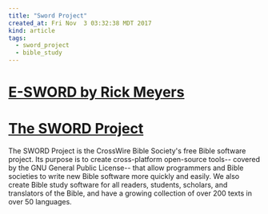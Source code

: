 ```yaml
---
title: "Sword Project"
created_at: Fri Nov  3 03:32:38 MDT 2017
kind: article
tags:
  - sword_project
  - bible_study
---
```


<h1>
  <a href="https://www.e-sword.net/links.html" target="_blank">E-SWORD by Rick Meyers</a>
</h1>

<h1>
  <a href="http://www.crosswire.org/sword/index.jsp" target="_blank">The SWORD Project</a>
</h1>

The SWORD Project is the CrossWire Bible Society's free Bible software
project. Its purpose is to create cross-platform open-source tools--
covered by the GNU General Public License-- that allow programmers and
Bible societies to write new Bible software more quickly and easily. We
also create Bible study software for all readers, students, scholars,
and translators of the Bible, and have a growing collection of over 200
texts in over 50 languages.

<!--
html boilerplate fragments
<a href="" target="_blank"></a>
<a name=""></a>
<img src="" width="400px">
<ul>
  <li></li>
  <li><a href="" target="_blank"></a></li>
</ul>
<pre>
</pre>
<p style="margin-bottom: 2em;"></p>
<hr style="border: 0; height: 3px; background: #333; background-image: linear-gradient(to right, #ccc, #333, #ccc);">
<pre><code>
</code></pre>
<math xmlns='http://www.w3.org/1998/Math/MathML' display='block'>
</math>
-->
